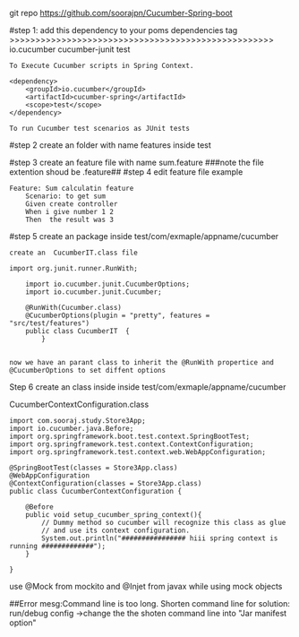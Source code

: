 git repo https://github.com/soorajpn/Cucumber-Spring-boot

#step 1: add this dependency to your poms dependencies tag >>>>>>>>>>>>>>>>>>>>>>>>>>>>>>>>>>>>>>>>>>>>>>>>>>> io.cucumber cucumber-junit test

	To Execute Cucumber scripts in Spring Context.
>>>>>>>>>>>>>>>>>>>>>>>>>>>>>>>>>>>>>>>>>>>>>>>>>>>	
	
	
	
    <dependency>
        <groupId>io.cucumber</groupId>
        <artifactId>cucumber-spring</artifactId>
        <scope>test</scope>
    </dependency>

	To run Cucumber test scenarios as JUnit tests
	
>>>>>>>>>>>>>>>>>>>>>>>>>>>>>>>>>>>>>>>>>>>>>>

#step 2 create an folder with name features inside test

#step 3 create an feature file with name sum.feature ###note the file extention shoud be .feature## #step 4 edit feature file example

	Feature: Sum calculatin feature
		Scenario: to get sum
		Given create controller
		When i give number 1 2
		Then  the result was 3

#step 5 create an package inside test/com/exmaple/appname/cucumber

	create an  CucumberIT.class file 
	
	import org.junit.runner.RunWith;

		import io.cucumber.junit.CucumberOptions;
		import io.cucumber.junit.Cucumber;

		@RunWith(Cucumber.class)
		@CucumberOptions(plugin = "pretty", features = "src/test/features")
		public class CucumberIT  {
			}
			

	now we have an parant class to inherit the @RunWith propertice and @CucumberOptions to set diffent options

Step 6 create an class inside inside test/com/exmaple/appname/cucumber

CucumberContextConfiguration.class

    import com.sooraj.study.Store3App;
    import io.cucumber.java.Before;
    import org.springframework.boot.test.context.SpringBootTest;
    import org.springframework.test.context.ContextConfiguration;
    import org.springframework.test.context.web.WebAppConfiguration;

    @SpringBootTest(classes = Store3App.class)
    @WebAppConfiguration
    @ContextConfiguration(classes = Store3App.class)
    public class CucumberContextConfiguration {

        @Before
        public void setup_cucumber_spring_context(){
            // Dummy method so cucumber will recognize this class as glue
            // and use its context configuration.
            System.out.println("################ hiii spring context is running #############");
        }

    }

use @Mock from mockito and @Injet from javax while using mock objects

##Error
mesg:Command line is too long. Shorten command line for
solution: run/debug config ->change the the shoten command line into "Jar manifest option"

